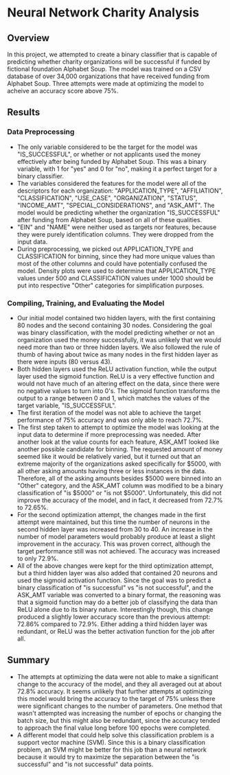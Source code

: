 # Neural Network Charity Analysis
 
## Overview

In this project, we attempted to create a binary classifier that is capable of predicting whether charity organizations will be successful if funded by fictional foundation Alphabet Soup. The model was trained on a CSV database of over 34,000 organizations that have received funding from Alphabet Soup. Three attempts were made at optimizing the model to acheive an accuracy score above 75%.

## Results

### Data Preprocessing

* The only variable considered to be the target for the model was "IS_SUCCESSFUL", or whether or not applicants used the money effectively after being funded by Alphabet Soup. This was a binary variable, with 1 for "yes" and 0 for "no", making it a perfect target for a binary classifier.
* The variables considered the features for the model were all of the descriptors for each organization: "APPLICATION_TYPE", "AFFILIATION", "CLASSIFICATION", "USE_CASE", "ORGANIZATION", "STATUS", "INCOME_AMT", "SPECIAL_CONSIDERATIONS", and "ASK_AMT". The model would be predicting whether the organization "IS_SUCCESSFUL" after funding from Alphabet Soup, based on all of these qualities.
* "EIN" and "NAME" were neither used as targets nor features, because they were purely identification columns. They were dropped from the input data.
* During preprocessing, we picked out APPLICATION_TYPE and CLASSIFICATION for binning, since they had more unique values than most of the other columns and could have potentially confused the model. Density plots were used to determine that APPLICATION_TYPE values under 500 and CLASSIFICATION values under 1000 should be put into respective "Other" categories for simplification purposes.

### Compiling, Training, and Evaluating the Model

* Our initial model contained two hidden layers, with the first containing 80 nodes and the second containing 30 nodes. Considering the goal was binary classification, with the model predicting whether or not an organization used the money successfully, it was unlikely that we would need more than two or three hidden layers. We also followed the rule of thumb of having about twice as many nodes in the first hidden layer as there were inputs (80 versus 43).
* Both hidden layers used the ReLU activation function, while the output layer used the sigmoid function. ReLU is a very effective function and would not have much of an altering effect on the data, since there were no negative values to turn into 0's. The sigmoid function transforms the output to a range between 0 and 1, which matches the values of the target variable, "IS_SUCCESSFUL".
* The first iteration of the model was not able to achieve the target performance of 75% accuracy and was only able to reach 72.7%.
* The first step taken to attempt to optimize the model was looking at the input data to determine if more preprocessing was needed. After another look at the value counts for each feature, ASK_AMT looked like another possible candidate for binning. The requested amount of money seemed like it would be relatively varied, but it turned out that an extreme majority of the organizations asked specifically for $5000, with all other asking amounts having three or less instances in the data. Therefore, all of the asking amounts besides $5000 were binned into an "Other" category, and the ASK_AMT column was modified to be a binary classification of "is $5000" or "is not $5000". Unfortunately, this did not improve the accuracy of the model, and in fact, it decreased from 72.7% to 72.65%.
* For the second optimization attempt, the changes made in the first attempt were maintained, but this time the number of neurons in the second hidden layer was increased from 30 to 40. An increase in the number of model parameters would probably produce at least a slight improvement in the accuracy. This was proven correct, although the target performance still was not achieved. The accuracy was increased to only 72.9%.
* All of the above changes were kept for the third optimization attempt, but a third hidden layer was also added that contained 20 neurons and used the sigmoid activation function. Since the goal was to predict a binary classification of "is successful" vs "is not successful", and the ASK_AMT variable was converted to a binary format, the reasoning was that a sigmoid function may do a better job of classifying the data than ReLU alone due to its binary nature. Interestingly though, this change produced a slightly lower accuracy score than the previous attempt: 72.86% compared to 72.9%. Either adding a third hidden layer was redundant, or ReLU was the better activation function for the job after all.

## Summary

* The attempts at optimizing the data were not able to make a significant change to the accuracy of the model, and they all averaged out at about 72.8% accuracy. It seems unlikely that further attempts at optimizing this model would bring the accuracy to the target of 75% unless there were significant changes to the number of parameters. One method that wasn't attempted was increasing the number of epochs or changing the batch size, but this might also be redundant, since the accuracy tended to approach the final value long before 100 epochs were completed.
* A different model that could help solve this classification problem is a support vector machine (SVM). Since this is a binary classification problem, an SVM might be better for this job than a neural network because it would try to maximize the separation between the "is successful" and "is not successful" data points.